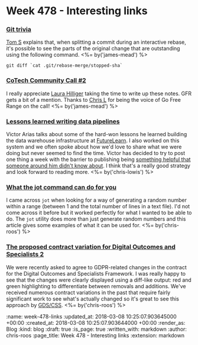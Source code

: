 Week 478 - Interesting links
============================

### [Git trivia](https://twitter.com/tomstuart/status/973667727826149382)

[Tom S][] explains that, when splitting a commit during an interactive rebase, it's possible to see the parts of the original change that are outstanding using the following command. <%= by('james-mead') %>

```
git diff `cat .git/rebase-merge/stopped-sha`
```

[Tom S]: http://codon.com/


### [CoTech Community Call #2](https://blog.weareopen.coop/cotech-community-call-2-ce978934fc8f)

I really appreciate [Laura Hilliger][] taking the time to write up these notes. GFR gets a bit of a mention. Thanks to [Chris L][] for being the voice of Go Free Range on the call! <%= by('james-mead') %>

[Chris L]: /chris-lowis
[Laura Hilliger]: https://www.laurahilliger.com/

### [Lessons learned writing data pipelines](https://medium.com/@victorarias/lessons-learned-writing-data-pipelines-5746deb630a8)

Victor Arias talks about some of the hard-won lessons he learned building the data warehouse infrastructure at [FutureLearn](https://futurelearn.com). I also worked on this system and we often spoke about how we'd love to share what we were doing but never seemed to find the time. Victor has decided to try to post one thing a week with the barrier to publishing being [something helpful that someone around him didn't know about](https://twitter.com/ariassp/status/968623155366555648). I think that's a really good strategy and look forward to reading more. <%= by('chris-lowis') %>

### [What the jot command can do for you](https://www.networkworld.com/article/3200222/linux/what-the-jot-command-can-do-for-you.html)

I came across `jot` when looking for a way of generating a random number within a range (between 1 and the total number of lines in a text file). I'd not come across it before but it worked perfectly for what I wanted to be able to do. The `jot` utility does more than just generate random numbers and this article gives some examples of what it can be used for. <%= by('chris-roos') %>


### [The proposed contract variation for Digital Outcomes and Specialists 2](https://www.gov.uk/government/uploads/system/uploads/attachment_data/file/686085/proposed-contract-variation-digital-outcomes-and-specialists-2.pdf)

We were recently asked to agree to GDPR-related changes in the contract for the Digital Outcomes and Specialists Framework. I was really happy to see that the changes were clearly displayed using a diff-like output: red and green highlighting to differentiate between removals and additions. We've received numerous contract variations in the past that require fairly significant work to see what's actually changed so it's great to see this approach by [GDS/CSS](https://www.gov.uk/government/publications/digital-outcomes-and-specialists-2-framework-agreement). <%= by('chris-roos') %>


:name: week-478-links
:updated_at: 2018-03-08 10:25:07.903645000 +00:00
:created_at: 2018-03-08 10:25:07.903644000 +00:00
:render_as: Blog
:kind: blog
:draft: true
:is_page: true
:written_with: markdown
:author: chris-roos
:page_title: Week 478 - Interesting links
:extension: markdown
